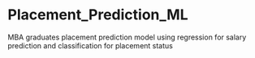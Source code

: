 # Placement_Prediction_ML
MBA graduates placement prediction model using regression for salary prediction and classification for placement status
